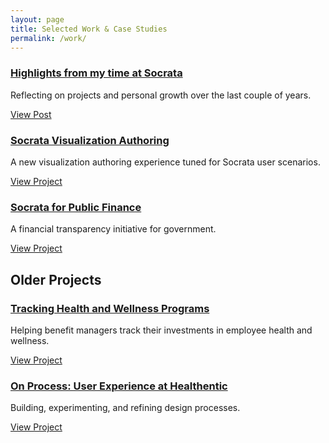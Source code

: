 ```yaml
---
layout: page
title: Selected Work & Case Studies
permalink: /work/
---
```



<div class="project-list">
<a href="/work/socrata/">
  <h3>Highlights from my time at Socrata</h3></a>
  <p class="description">Reflecting on projects and personal growth over the last couple of years.</p>
  <a class="view" href="/work/socrata/">View Post</a>

<a href="/work/visualization/">
  <h3>Socrata Visualization Authoring</h3></a>
  <p class="description">A new visualization authoring experience tuned for Socrata user scenarios.</p>
  <a  class="view" href="/work/visualization/">View Project</a>

<a href="/work/finance/">
  <h3>Socrata for Public Finance</h3></a>
  <p class="description">A financial transparency initiative for government.</p>
  <a class="view" href="/work/finance/">View Project</a>

  <h2>Older Projects</h2>
<a href="/work/tracking/">
  <h3>Tracking Health and Wellness Programs</h3></a>
  <p class="description">Helping benefit managers track their investments in employee health and wellness.</p>
  <a class="view" href="/work/tracking/">View Project</a>

<a href="/work/healthentic-ux/">
  <h3>On Process: User Experience at Healthentic</h3></a>
  <p class="description">Building, experimenting, and refining design processes.</p>
  <a class="view" href="/work/tracking/">View Project</a>



</div>
